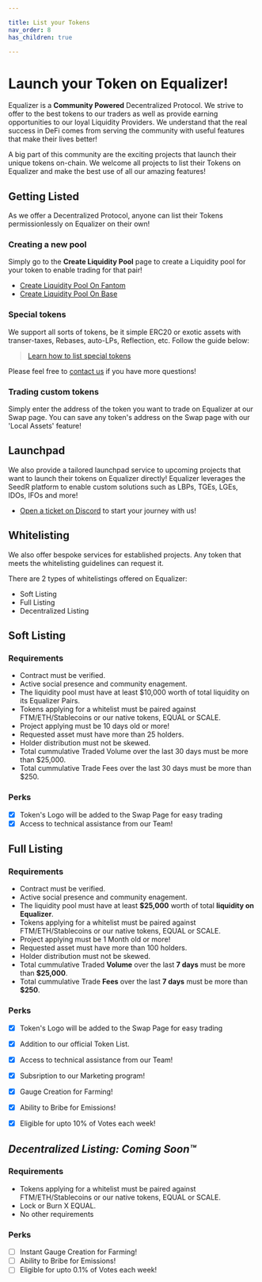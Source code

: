 ```yaml
---

title: List your Tokens
nav_order: 8
has_children: true

---
```


# Launch your Token on Equalizer!

Equalizer is a **Community Powered** Decentralized Protocol. We strive to offer to the best tokens to our traders as well as provide earning opportunities to our loyal Liquidity Providers. We understand that the real success in DeFi comes from serving the community with useful features that make their lives better!

A big part of this community are the exciting projects that launch their unique tokens on-chain. We welcome all projects to list their Tokens on Equalizer and make the best use of all our amazing features!

## Getting Listed
As we offer a Decentralized Protocol, anyone can list their Tokens permissionlessly on Equalizer on their own!

### Creating a new pool
Simply go to the **Create Liquidity Pool** page to create a Liquidity pool for your token to enable trading for that pair!
- [Create Liquidity Pool On Fantom](https://equalizer.exchange/liquidity/create)
- [Create Liquidity Pool On Base](https://base.equalizer.exchange/liquidity/create)

### Special tokens
We support all sorts of tokens, be it simple ERC20 or exotic assets with transer-taxes, Rebases, auto-LPs, Reflection, etc. Follow the guide below:

> [Learn how to list special tokens](./fee-on-transfer-tokens)

Please feel free to [contact us](https://docs.equalizer.exchange/#where-to-find-us) if you have more questions!

### Trading custom tokens
Simply enter the address of the token you want to trade on Equalizer at our Swap page. You can save any token's address on the Swap page with our 'Local Assets' feature!

## Launchpad
We also provide a tailored launchpad service to upcoming projects that want to launch their tokens on Equalizer directly! Equalizer leverages the SeedR platform to enable custom solutions such as LBPs, TGEs, LGEs, IDOs, IFOs and more!

- [Open a ticket on Discord](https://discord.gg/KHnB28MMFH) to start your journey with us!

## Whitelisting
We also offer bespoke services for established projects. Any token that meets the whitelisting guidelines can request it.

There are 2 types of whitelistings offered on Equalizer:

- Soft Listing
- Full Listing
- Decentralized Listing

## Soft Listing

### Requirements
- Contract must be verified.
- Active social presence and community enagement.
- The liquidity pool must have at least $10,000 worth of total liquidity on its Equalizer Pairs.
- Tokens applying for a whitelist must be paired against FTM/ETH/Stablecoins or our native tokens, EQUAL or SCALE.
- Project applying must be 10 days old or more!
- Requested asset must have more than 25 holders.
- Holder distribution must not be skewed.
- Total cummulative Traded Volume over the last 30 days must be more than $25,000.
- Total cummulative Trade Fees over the last 30 days must be more than $250.

### Perks
- [x] Token's Logo will be added to the Swap Page for easy trading
- [x] Access to technical assistance from our Team!

## Full Listing

### Requirements
- Contract must be verified.
- Active social presence and community enagement.
- The liquidity pool must have at least **$25,000** worth of total **liquidity on Equalizer**.
- Tokens applying for a whitelist must be paired against FTM/ETH/Stablecoins or our native tokens, EQUAL or SCALE.
- Project applying must be 1 Month old or more!
- Requested asset must have more than 100 holders.
- Holder distribution must not be skewed.
- Total cummulative Traded **Volume** over the last **7 days** must be more than **$25,000**.
- Total cummulative Trade **Fees** over the last **7 days** must be more than **$250**.

### Perks
- [x] Token's Logo will be added to the Swap Page for easy trading
- [x] Addition to our official Token List.
- [x] Access to technical assistance from our Team!
- [x] Subsription to our Marketing program!
- [x] Gauge Creation for Farming!
- [x] Ability to Bribe for Emissions!
- [x] Eligible for upto 10% of Votes each week!


## *Decentralized Listing: Coming Soon™*

### Requirements
- Tokens applying for a whitelist must be paired against FTM/ETH/Stablecoins or our native tokens, EQUAL or SCALE.
- Lock or Burn X EQUAL.
- No other requirements

### Perks
- [ ] Instant Gauge Creation for Farming!
- [ ] Ability to Bribe for Emissions!
- [ ] Eligible for upto 0.1% of Votes each week!
